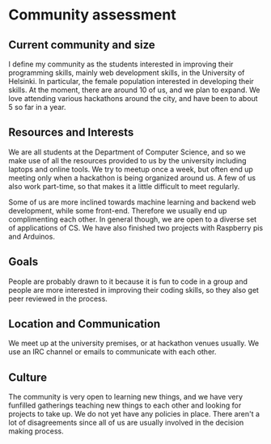 # Community assessment

## Current community and size

I define my community as the students interested in improving their programming skills, mainly web development skills, in the University of Helsinki. In particular, the female population interested in developing their skills. At the moment, there are around 10 of us, and we plan to expand. We love attending various hackathons around the city, and have been to about 5 so far in a year. 

## Resources and Interests

We are all students at the Department of Computer Science, and so we make use of all the resources provided to us by the university including laptops and online tools. We try to meetup once a week, but often end up meeting only when a hackathon is being organized around us. A few of us also work part-time, so that makes it a little difficult to meet regularly.

Some of us are more inclined towards machine learning and backend web development, while some front-end. Therefore we usually end up complimenting each other. In general though, we are open to a diverse set of applications of CS. We have also finished two projects with Raspberry pis and Arduinos.

## Goals

People are probably drawn to it because it is fun to code in a group and people are more interested in improving their coding skills, so they also get peer reviewed in the process. 

## Location and Communication

We meet up at the university premises, or at hackathon venues usually. We use an IRC channel or emails to communicate with each other.

## Culture

The community is very open to learning new things, and we have very funfilled gatherings teaching new things to each other and looking for projects to take up. We do not yet have any policies in place. There aren't a lot of disagreements since all of us are usually involved in the decision making process.













